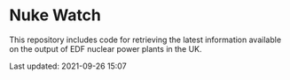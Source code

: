 # Nuke Watch

This repository includes code for retrieving the latest information available on the output of EDF nuclear power plants in the UK.

Last updated: 2021-09-26 15:07